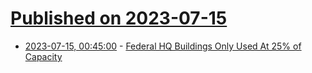 # [Published on 2023-07-15](index.md)

* [2023-07-15, 00:45:00](https://yro.slashdot.org/story/23/07/14/2232257/federal-hq-buildings-only-used-at-25-of-capacity?utm_source=rss1.0mainlinkanon&utm_medium=feed) - [Federal HQ Buildings Only Used At 25% of Capacity](https://yro.slashdot.org/story/23/07/14/2232257/federal-hq-buildings-only-used-at-25-of-capacity?utm_source=rss1.0mainlinkanon&utm_medium=feed)
